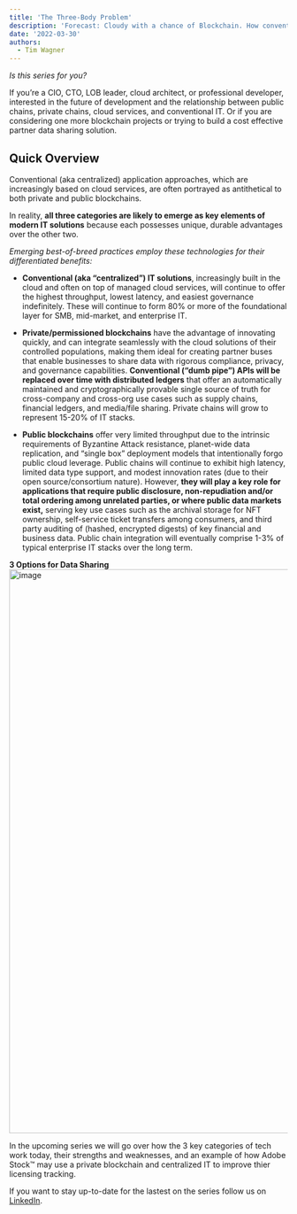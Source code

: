 ```yaml
---
title: 'The Three-Body Problem'
description: 'Forecast: Cloudy with a chance of Blockchain. How conventional IT, private ledgers, and public blockchains will work together to usher in the Web 3.0 era'
date: '2022-03-30'
authors:
  - Tim Wagner
---
```

_Is this series for you?_

If you’re a CIO, CTO, LOB leader, cloud architect, or professional developer, interested in the future of development and the relationship between public chains, private chains, cloud services, and conventional IT. Or if you are considering one more blockchain projects or trying to build a cost effective partner data sharing solution.

## Quick Overview

Conventional (aka centralized) application approaches, which are increasingly based on cloud services, are often portrayed as antithetical to both private and public blockchains.

In reality, **all three categories are likely to emerge as key elements of modern IT solutions** because each possesses unique, durable advantages over the other two.

*Emerging best-of-breed practices employ these technologies for their differentiated benefits:*

- **Conventional (aka “centralized”) IT solutions**, increasingly built in the cloud and often on top of managed cloud services, will continue to offer the highest throughput, lowest latency, and easiest governance indefinitely. These will continue to form 80% or more of the foundational layer for SMB, mid-market, and enterprise IT.

- **Private/permissioned blockchains** have the advantage of innovating quickly, and can integrate seamlessly with the cloud solutions of their controlled populations, making them ideal for creating partner buses that enable businesses to share data with rigorous compliance, privacy, and governance capabilities. **Conventional (“dumb pipe”) APIs will be replaced over time with distributed ledgers** that offer an automatically maintained and cryptographically provable single source of truth for cross-company and cross-org use cases such as supply chains, financial ledgers, and media/file sharing. Private chains will grow to represent 15-20% of IT stacks.

- **Public blockchains** offer very limited throughput due to the intrinsic requirements of Byzantine Attack resistance, planet-wide data replication, and “single box” deployment models that intentionally forgo public cloud leverage. Public chains will continue to exhibit high latency, limited data type support, and modest innovation rates (due to their open source/consortium nature). However, **they will play a key role for applications that require public disclosure, non-repudiation and/or total ordering among unrelated parties, or where public data markets exist,** serving key use cases such as the archival storage for NFT ownership, self-service ticket transfers among consumers, and third party auditing of (hashed, encrypted digests) of key financial and business data. Public chain integration will eventually comprise 1-3% of typical enterprise IT stacks over the long term.

**3 Options for Data Sharing**
<img width="1019" alt="image" src="https://d24nhiikxn5jns.cloudfront.net/optimized/user-images.githubusercontent.com..98492452..161350246-fc2d573c-0c5e-4304-8236-ae222708a8b5.png">

In the upcoming series we will go over how the 3 key categories of tech work today, their strengths and weaknesses, and an example of how Adobe Stock™️ may use a private blockchain and centralized IT to improve thier licensing tracking.

If you want to stay up-to-date for the lastest on the series follow us on [LinkedIn](https://www.linkedin.com/company/vendiahq).
